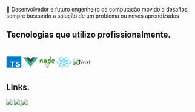 👋 Desenvolvedor e futuro engenheiro da computação movido a desafios, sempre buscando a solução de um problema ou novos aprendizados


## Tecnologias que utilizo profissionalmente.
 
<div style="display: inline_block"><br>
  <img align="center" alt="TypeScript" height="30" width="40" src="https://raw.githubusercontent.com/devicons/devicon/master/icons/typescript/typescript-original.svg">
  <img align="center" alt="Vue" height="30" width="40" src="https://raw.githubusercontent.com/devicons/devicon/6910f0503efdd315c8f9b858234310c06e04d9c0/icons/vuejs/vuejs-original.svg">
  <img align="center" alt="Node" height="50" width="40" src="https://raw.githubusercontent.com/devicons/devicon/6910f0503efdd315c8f9b858234310c06e04d9c0/icons/nodejs/nodejs-plain-wordmark.svg">
  <img align="center" alt="React" height="30" width="40" src="https://raw.githubusercontent.com/devicons/devicon/master/icons/react/react-original.svg">
  <img align="center" alt="Next" height="30" width="30" src="https://i.imgur.com/5B2GQGL.png">
</div>
  
## Links.
 
<div> 
  <a href="https://www.youtube.com/channel/UC9GbZyjs7Get3c6OcAqx8yw" target="_blank"><img src="https://img.shields.io/badge/YouTube-FF0000?style=for-the-badge&logo=youtube&logoColor=white" target="_blank"></a>
  
  <a href="mailto:lucasfernandestolotto@gmail.com?subject=Hello%20again" target="_blank">
      <img src="https://img.shields.io/badge/Gmail-D14836?style=for-the-badge&logo=gmail&logoColor=white"/> </a>
  
  <a href="https://www.linkedin.com/in/lucas-fernandes-tolotto/" target="_blank">
    <img src="https://img.shields.io/badge/-LinkedIn-%230077B5?style=for-the-badge&logo=linkedin&logoColor=white" target="_blank">
  </a>  
</div>
